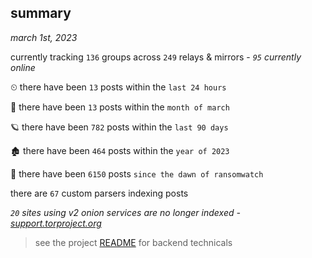 
## summary
_march 1st, 2023_

currently tracking `136` groups across `249` relays & mirrors - _`95` currently online_

⏲ there have been `13` posts within the `last 24 hours`

🦈 there have been `13` posts within the `month of march`

🪐 there have been `782` posts within the `last 90 days`

🏚 there have been `464` posts within the `year of 2023`

🦕 there have been `6150` posts `since the dawn of ransomwatch`

there are `67` custom parsers indexing posts

_`20` sites using v2 onion services are no longer indexed - [support.torproject.org](https://support.torproject.org/onionservices/v2-deprecation/)_

> see the project [README](https://github.com/joshhighet/ransomwatch#ransomwatch--) for backend technicals
